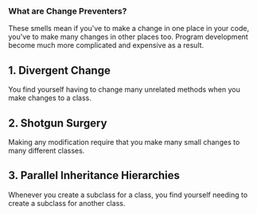 ### What are Change Preventers?
These smells mean if you've to make a change in one place in your code, you've to make many changes in other places too. Program development become much more complicated and expensive as a result.

## 1. Divergent Change
You find yourself having to change many unrelated methods when you make changes to a class.

## 2. Shotgun Surgery
Making any modification require that you make many small changes to many different classes.

## 3. Parallel Inheritance Hierarchies
Whenever you create a subclass for a class, you find yourself needing to create a subclass for another class.